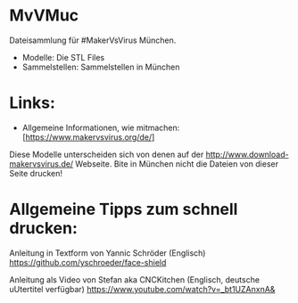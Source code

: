# MvVMuc
Dateisammlung für #MakerVsVirus München. 


* Modelle: Die STL Files
* Sammelstellen: Sammelstellen in München 


# Links:
* Allgemeine Informationen, wie mitmachen: [https://www.makervsvirus.org/de/]

Diese Modelle unterscheiden sich von denen auf der http://www.download-makervsvirus.de/ Webseite. Bite in München nicht die Dateien von dieser Seite drucken!



# Allgemeine Tipps zum schnell drucken:

Anleitung in Textform von Yannic Schröder (Englisch)
https://github.com/yschroeder/face-shield

Anleitung als Video von Stefan aka CNCKitchen (Englisch, deutsche uUtertitel verfügbar)
https://www.youtube.com/watch?v=_bt1UZAnxnA&
